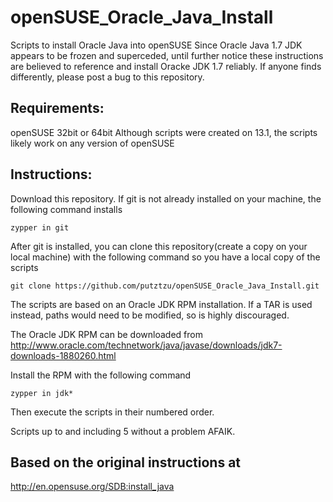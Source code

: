 openSUSE_Oracle_Java_Install
============================
Scripts to install Oracle Java into openSUSE
Since Oracle Java 1.7 JDK appears to be frozen and superceded, until further notice these instructions are believed to reference and install Oracke JDK 1.7 reliably. If anyone finds differently, please post a bug to this repository.

Requirements:
-------------
openSUSE 32bit or 64bit
Although scripts were created on 13.1, the scripts likely work on any version of openSUSE

Instructions:
-------------
Download this repository. If git is not already installed on your machine, the following command installs

    zypper in git

After git is installed, you can clone this repository(create a copy on your local machine) with the following command so you have a local copy of the scripts

    git clone https://github.com/putztzu/openSUSE_Oracle_Java_Install.git

The scripts are based on an Oracle JDK RPM installation. If a TAR is used instead, paths would need to be modified, so is highly discouraged.


The Oracle JDK RPM can be downloaded from 
http://www.oracle.com/technetwork/java/javase/downloads/jdk7-downloads-1880260.html

Install the RPM with the following command

    zypper in jdk*

Then execute the scripts in their numbered order.

Scripts up to and including 5 <work> without a problem AFAIK.

Based on the original instructions at
-------------------------------------
http://en.opensuse.org/SDB:install_java






